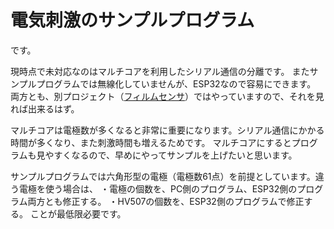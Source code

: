 # 電気刺激のサンプルプログラム
です。

現時点で未対応なのはマルチコアを利用したシリアル通信の分離です。
またサンプルプログラムでは無線化していませんが、ESP32なので容易にできます。
両方とも、別プロジェクト（[フィルムセンサ](https://github.com/HiroyukiKajimoto/FilmTactileSensor)）ではやっていますので、それを見れば出来るはず。

マルチコアは電極数が多くなると非常に重要になります。シリアル通信にかかる時間が多くなり、また刺激時間も増えるためです。
マルチコアにするとプログラムも見やすくなるので、早めにやってサンプルを上げたいと思います。

サンプルプログラムでは六角形型の電極（電極数61点）を前提としています。違う電極を使う場合は、
・電極の個数を、PC側のプログラム、ESP32側のプログラム両方とも修正する。
・HV507の個数を、ESP32側のプログラムで修正する。
ことが最低限必要です。
 
